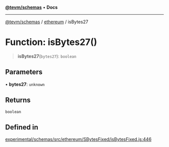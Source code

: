[**@tevm/schemas**](../../README.md) • **Docs**

***

[@tevm/schemas](../../modules.md) / [ethereum](../README.md) / isBytes27

# Function: isBytes27()

> **isBytes27**(`bytes27`): `boolean`

## Parameters

• **bytes27**: `unknown`

## Returns

`boolean`

## Defined in

[experimental/schemas/src/ethereum/SBytesFixed/isBytesFixed.js:446](https://github.com/qbzzt/tevm-monorepo/blob/main/experimental/schemas/src/ethereum/SBytesFixed/isBytesFixed.js#L446)
